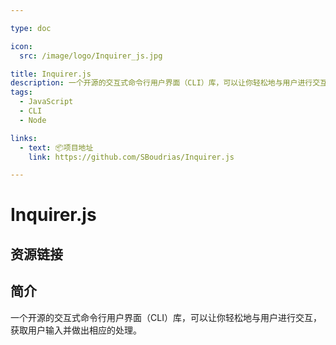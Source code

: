 ```yaml
---

type: doc

icon:
  src: /image/logo/Inquirer_js.jpg

title: Inquirer.js
description: 一个开源的交互式命令行用户界面（CLI）库，可以让你轻松地与用户进行交互，获取用户输入并做出相应的处理。
tags:
  - JavaScript
  - CLI
  - Node

links:
  - text: 📦项目地址
    link: https://github.com/SBoudrias/Inquirer.js

---
```


<ShowLogo />

# Inquirer.js

<ShowTags />

<ShowBreadcrumb />

## 资源链接

<ShowLinks />

## 简介

一个开源的交互式命令行用户界面（CLI）库，可以让你轻松地与用户进行交互，获取用户输入并做出相应的处理。
